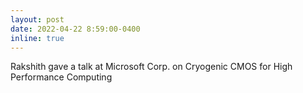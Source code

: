 ```yaml
---
layout: post
date: 2022-04-22 8:59:00-0400
inline: true
---
```


Rakshith gave a talk at Microsoft Corp. on Cryogenic CMOS for High Performance Computing
